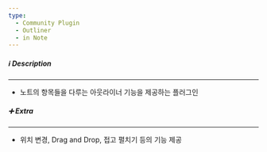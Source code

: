 ```yaml
---
type:
  - Community Plugin
  - Outliner
  - in Note
---
```

##### ℹ️ Description
---
- 노트의 항목들을 다루는 아웃라이너 기능을 제공하는 플러그인

##### ➕ Extra
---
- 위치 변경, Drag and Drop, 접고 펼치기 등의 기능 제공
